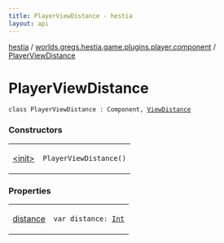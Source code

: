```yaml
---
title: PlayerViewDistance - hestia
layout: api
---
```


<div class='api-docs-breadcrumbs'><a href="../../index.html">hestia</a> / <a href="../index.html">worlds.gregs.hestia.game.plugins.player.component</a> / <a href="./index.html">PlayerViewDistance</a></div>

# PlayerViewDistance

<div class="signature"><code><span class="keyword">class </span><span class="identifier">PlayerViewDistance</span>&nbsp;<span class="symbol">:</span>&nbsp;<span class="identifier">Component</span><span class="symbol">, </span><a href="../../worlds.gregs.hestia.game.plugins.core.components.map/-view-distance/index.html"><span class="identifier">ViewDistance</span></a></code></div>

### Constructors

<table class="api-docs-table">
<tbody>
<tr>
<td markdown="1">

<a href="-init-.html">&lt;init&gt;</a>


</td>
<td markdown="1">
<div class="signature"><code><span class="identifier">PlayerViewDistance</span><span class="symbol">(</span><span class="symbol">)</span></code></div>

</td>
</tr>
</tbody>
</table>

### Properties

<table class="api-docs-table">
<tbody>
<tr>
<td markdown="1">

<a href="distance.html">distance</a>


</td>
<td markdown="1">
<div class="signature"><code><span class="keyword">var </span><span class="identifier">distance</span><span class="symbol">: </span><a href="https://kotlinlang.org/api/latest/jvm/stdlib/kotlin/-int/index.html"><span class="identifier">Int</span></a></code></div>

</td>
</tr>
</tbody>
</table>
